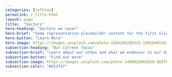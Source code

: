 ```yaml
---
categories: [leftnav]
permalink: /:title.html
layout: page
title:  "Sectors"
hero-heading: "Sectors we cover"
hero-brief: "Some representative placeholder content for the first slide"
hero-button: "Learn More"
hero-image: https://images.unsplash.com/photo-1564156280315-1d42b4651629?ixlib=rb-1.2.1&ixid=MnwxMjA3fDB8MHxwaG90by1wYWdlfHx8fGVufDB8fHx8&auto=format&fit=crop&w=1684&q=80
subsection-heading: "Our current focus"
subsection-brief: "Learn about our ethos and what we endevour in our day to day"
subsection-button: "Find out more"
subsection-image: https://images.unsplash.com/photo-1480926965639-9b5f63a0817b?ixlib=rb-1.2.1&ixid=MnwxMjA3fDB8MHxwaG90by1wYWdlfHx8fGVufDB8fHx8&auto=format&fit=crop&w=1180&q=80
subsection-color: "#013f47"
---
```

